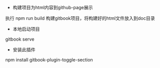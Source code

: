 - 构建项目为html内容到github-page展示

执行 npm run build 构建gitbook项目，将构建好的html文件放入到doc目录


- 本地启动项目

gitbook serve

- 安装此插件

npm install gitbook-plugin-toggle-section

